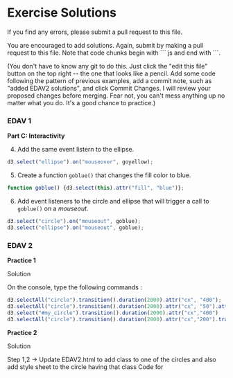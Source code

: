 Exercise Solutions
================

If you find any errors, please submit a pull request to this file.

You are encouraged to add solutions. Again, submit by making a pull request to this file. Note that code chunks begin with \``` js and end with \```.

(You don't have to know any git to do this. Just click the "edit this file" button on the top right -- the one that looks like a pencil. Add some code following the pattern of previous examples, add a commit note, such as "added EDAV2 solutions", and click Commit Changes. I will review your proposed changes before merging. Fear not, you can't mess anything up no matter what you do. It's a good chance to practice.)


### EDAV 1

**Part C: Interactivity**

4. Add the same event listern to the ellipse.

``` js
d3.select("ellipse").on("mouseover", goyellow);
```

5. Create a function `goblue()` that changes the fill color to blue.

``` js
function goblue() {d3.select(this).attr("fill", "blue")};
```

6. Add event listeners to the circle and ellipse that will trigger a call to `goblue()` on a *mouseout*.

``` js
d3.select("circle").on("mouseout", goblue);
d3.select("ellipse").on("mouseout", goblue);
```

### EDAV 2

**Practice 1**

Solution 

On the console, type the following commands :

``` js
d3.selectAll("circle").transition().duration(2000).attr("cx", "400");
d3.selectAll("circle").transition().duration(2000).attr("cx", "50").attr("fill","red");
d3.select("#my_circle").transition().duration(2000).attr("cx","400")
d3.selectAll("circle").transition().duration(2000).attr("cx","200").transition().duration(2000).attr("cy","200")

```

**Practice 2**

Solution

Step 1,2 -> Update EDAV2.html to add class to one of the circles and also add style sheet to the circle having that class
Code for <style> and <svg> below:
	
``` js
<style type="text/css">
            .my_circle {
                fill : green;
                stroke : orange;
                stroke-width: 10;
            }
  </style>
```

``` js
<svg width="500" height="400">  
			<rect x="0" y="0" width="500" height="400" fill="aliceblue"></rect>
			<circle cx="50" cy="100" r="20" fill="blue"></circle>
			<circle cx="50" cy="150" r="20" fill="blue"></circle>
			<circle class= "my_circle" cx="50" cy="200" r="20" fill="blue"></circle>
			<circle cx="50" cy="250" r="20" fill="blue"></circle>
			<circle cx="50" cy="300" r="20" fill="blue"></circle>
			<circle cx="50" cy="350" r="20" fill="blue"></circle>
</svg>
```

Step 3-5 : On console as below : 

``` js
d3.selectAll("circle").classed("my_circle", true)
d3.select("svg").append("text").attr("x", 50).attr("y",100).text("1").attr("fill","white");
d3.select("text").transition().duration(4000).text("2").attr("y",150);
```

### EDAV 3

**Practice 1**

Solution 1 

``` js
 <svg width="500" height="400">
     <rect x="0" y="0" width="500" height="400" fill="aliceblue"></rect>
     <circle cx="50" cy="100" r="20" fill="blue"></circle>
     <circle cx="50" cy="150" r="20" fill="blue"></circle>
     <circle id="c3" cx="50" cy="200" r="20" fill="blue"></circle>
     <circle cx="50" cy="250" r="20" fill="blue"></circle>
     <circle cx="50" cy="300" r="20" fill="blue"></circle>
     <circle cx="50" cy="350" r="20" fill="blue"></circle>
</svg>

<script>
     d3.selectAll("circle").transition().duration(3000).attr("cx","450");
     d3.selectAll("circle").transition().delay(3000).duration(3000).attr("cx","50").attr("fill","red");
     d3.select("#c3").transition().delay(6000).duration(3000).attr("cx","450");
     d3.selectAll("circle").transition().delay(9000).duration(3000).attr("cx","250")
     d3.selectAll("circle").transition().delay(12000).duration(3000).attr("cy","250");
</script>
```

Solution 2 (circles created statically but modified dynamically)
``` js
<script>
        var svg=d3.select("body").append("svg").attr("width", "500").attr("height", "400");
        svg.append("rect").attr("x", "0").attr("y", "0").attr("width", "500").attr("height", "400").attr("fill", "lightblue");

        svg.append("circle").attr("cy","100");
        svg.append("circle").attr("cy","150");
        svg.append("circle").attr("id","c3").attr("cy","200");
        svg.append("circle").attr("cy","250");
        svg.append("circle").attr("cy","300");
        svg.append("circle").attr("cy","350");

        var circ=d3.selectAll("circle");
	
        circ.attr("cx","50").attr("r","20").attr("fill","blue"); // saves a lot of typing ... compare to Solution 1

        circ.transition().duration(3000).attr("cx","450").on("end",function(){
            circ.transition().duration(3000).attr("cx","50")
                .attr("fill","red").on("end",function() {
                    d3.select("#c3").transition().duration(3000).attr("cx","450").on("end", function () {
                        circ.transition().duration(3000).attr("cx","250").on("end",function () {
                            circ.transition().duration(3000).attr("cy","250");
                            });
			});
		});
	});
</script>
```

Solution 3 (circles created dynamically)

``` js
<script id="practice_1">		

var svg = d3.select("body").append("svg")
    .attr("width", "500").attr("height", "400");
svg.append("rect").attr("x", "0").attr("y", "0")
      .attr("width", "500").attr("height", "400").attr("fill", "lightblue");

svg.append("circle").attr("cx", "50").attr("cy", "50")
    .attr("r", "20").attr("fill", "blue");
svg.append("circle").attr("cx", "50").attr("cy", "100")
    .attr("r", "20").attr("fill", "blue");
svg.append("circle").attr("cx", "50").attr("cy", "150")
    .attr("r", "20").attr("fill", "blue").attr("id", "important");
svg.append("circle").attr("cx", "50").attr("cy", "200")
    .attr("r", "20").attr("fill", "blue");
svg.append("circle").attr("cx", "50").attr("cy", "250")
    .attr("r", "20").attr("fill", "blue");
svg.append("circle").attr("cx", "50").attr("cy", "300")
    .attr("r", "20").attr("fill", "blue");

d3.selectAll("circle").transition().duration(1000)
    .attr("cx", "400");
d3.selectAll("circle").transition().delay(1000).duration(1000)
    .attr("cx", "50").attr("fill", "red");
d3.select("#important").transition().delay(2000).duration(1000)
    .attr("cx", "400").on("end", function() {
    	d3.selectAll("circle").transition()
      		.duration(1000).attr("cx", "250");
  		d3.selectAll("circle").transition().delay(1000)
      		.duration(1000).attr("cy","200");

    });
```    

Solution 4

1. Create <svg> element from previous example 
2. Add <script> element to <body>
	
``` js	
<body>
    
        <svg width="500" height="400">  
			<rect x="0" y="0" width="500" height="400" fill="aliceblue"></rect>
			<circle cx="50" cy="100" r="20" fill="blue"></circle>
			<circle cx="50" cy="150" r="20" fill="blue"></circle>
			<circle id = "my_c" cx="50" cy="200" r="20" fill="blue"></circle>
			<circle cx="50" cy="250" r="20" fill="blue"></circle>
			<circle cx="50" cy="300" r="20" fill="blue"></circle>
			<circle cx="50" cy="350" r="20" fill="blue"></circle>
        </svg>
        
        <script>
            d3.selectAll("circle").transition().duration(2000).attr("cx", "400");
            d3.selectAll("circle").transition().delay(2000).duration(2000).attr("cx", "50").attr("fill","red");
            d3.select("#my_c").transition().delay(4000).duration(2000).attr("cx","400");
            d3.selectAll("circle").transition().delay(6000).duration(2000).attr("cx","200").transition().duration(2000).attr("cy","200")
        </script>

 </body>
=======
</script>
```

**Practice 2**

Solution 1

``` js
<script id="practice_2">
  d3.select("body").append("h1").text("Data Driven Documents");
  var svg = d3.select("body").append("svg")
      .attr("width", "500").attr("height", "400");
  svg.append("rect").attr("x", "0").attr("y", "0")
        .attr("width", "500").attr("height", "400").attr("fill", "aliceblue");

  svg.append("circle").attr("cx", "50").attr("cy", "100")
      .attr("r", "20").attr("fill", "blue");
  svg.append("circle").attr("cx", "50").attr("cy", "150")
      .attr("r", "20").attr("fill", "blue");
  svg.append("circle").attr("cx", "50").attr("cy", "200")
      .attr("r", "20").attr("fill", "blue");
  svg.append("circle").attr("cx", "50").attr("cy", "250")
      .attr("r", "20").attr("fill", "blue");
  svg.append("circle").attr("cx", "50").attr("cy", "300")
      .attr("r", "20").attr("fill", "blue");
  svg.append("circle").attr("cx", "50").attr("cy", "350")
      .attr("r", "20").attr("fill", "blue");


  var dataset = [100, 150, 200, 250, 300, 350];

	var circ = d3.selectAll("circle");

	circ.data(dataset);

	circ.transition().duration(2000)
		.attr("cx", function(d) {
			return d;
		});
</script>
```

Solution 2 (with multiple transitions)

``` js
<script>
        var svg=d3.select("body").append("svg").attr("width", "500").attr("height", "400");
        svg.append("rect").attr("x", "0").attr("y", "0").attr("width", "500").attr("height", "400").attr("fill", "lightblue");

        svg.append("circle").attr("cy","100");
        svg.append("circle").attr("cy","150");
        svg.append("circle").attr("id","c3").attr("cy","200");
        svg.append("circle").attr("cy","250");
        svg.append("circle").attr("cy","300");
        svg.append("circle").attr("cy","350");

        var circ=d3.selectAll("circle");
        circ.attr("cx","50").attr("r","20").attr("fill","blue");

        var dataset=[90,230,140,75,180,25];

        circ.data(dataset);

        circ.transition().duration(3000).attr("cx",d=>d).on("end",function () {
                circ.transition().duration(3000).attr("cx",d=>d/2)
                    .attr("fill","red").on("end",function(){
                d3.select("#c3").transition().duration(3000).attr("cx",d=>d).on("end",function () {
                    circ.transition().duration(3000).attr("cx",d=>d/4).attr("r","10").on("end",function () {
                        circ.transition().duration(3000).attr("r",d=>d/10);
                        });
                    });
                });
        });
</script>
```

Solution 3 (using `.data(dataset).enter().append("circle")` to create circles)

``` js
<script>
        var svg=d3.select("body").append("svg").attr("width", "500").attr("height", "400");
        svg.append("rect").attr("x", "0").attr("y", "0").attr("width", "500").attr("height", "400").attr("fill", "lightblue");

        var dataset=[100,150,200,250,300,350];
        svg.selectAll("circle").data(dataset).enter().append("circle")

        var circ=d3.selectAll("circle");
        circ.attr("cx",d=>d).attr("cy",d=>d).attr("r","25").attr("fill","blue");
        circ.transition().duration(3000).attr("cx",40).on("end",function(){
                circ.transition().duration(3000).attr("cx",d=>d/2)
                .attr("fill","red").on("end",function(){
                circ.transition().duration(3000).attr("cy",250).attr("fill","green").on("end",function(){
                circ.transition().duration(3000).attr("cx",d=>d/4).attr("r","10").on("end",function(){
                circ.transition().duration(3000).attr("r",d=>d/10);
                        });
                        });
                        });
        });
</script>
```

